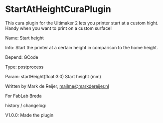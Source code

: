 # StartAtHeightCuraPlugin
This cura plugin for the Ultimaker 2 lets you printer start at a custom hight. Handy when you want to print on a custom surface!

Name: Start height

Info: Start the printer at a certain height in comparison to the home height.

Depend: GCode

Type: postprocess

Param: startHeight(float:3.0) Start height (mm)

Written by Mark de Reijer, mailme@markdereijer.nl

For FabLab Breda

history / changelog:

V1.0.0: Made the plugin
